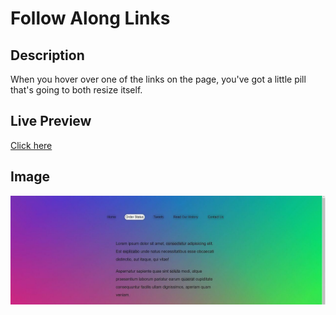 # Follow Along Links

## Description
When you hover over one of the links on the page, you've got a little pill that's going to both resize itself.

## Live Preview
[Click here](http://www.agm.website/projects/follow-along-links/index.html)

## Image
![preview](https://github.com/agmkowalczyk/JS30.22-Follow-Along-Links/blob/master/Follow-Along-Links.jpg "Follow Along Links")
